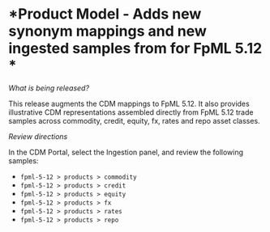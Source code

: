 # *Product Model - Adds new synonym mappings and new ingested samples from for FpML 5.12 *

_What is being released?_

This release augments the CDM mappings to FpML 5.12. It also provides illustrative CDM representations assembled directly from FpML 5.12 trade samples across commodity, credit, equity, fx, rates and repo asset classes.

_Review directions_

In the CDM Portal, select the Ingestion panel, and review the following samples:

- `fpml-5-12 > products > commodity`
- `fpml-5-12 > products > credit`
- `fpml-5-12 > products > equity`
- `fpml-5-12 > products > fx`
- `fpml-5-12 > products > rates`
- `fpml-5-12 > products > repo`
